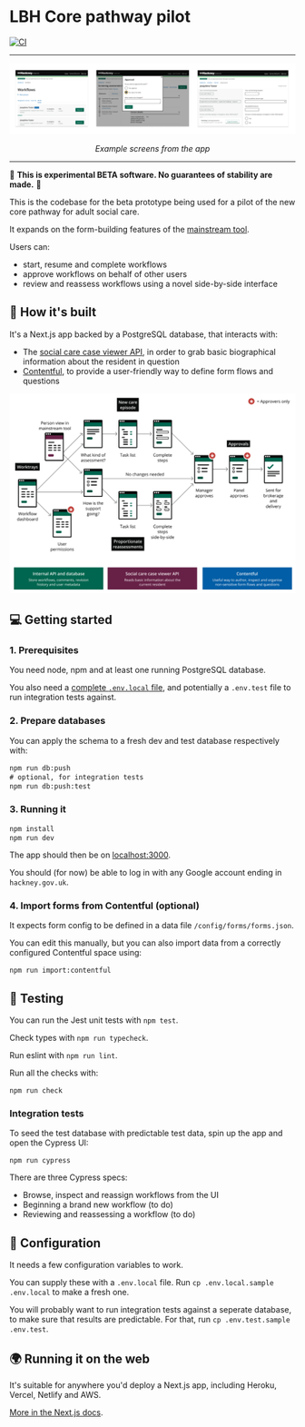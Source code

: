 
# LBH Core pathway pilot

[![CI](https://github.com/LBHackney-IT/lbh-core-pathway-pilot/actions/workflows/tests.yml/badge.svg)](https://github.com/LBHackney-IT/lbh-core-pathway-pilot/actions/workflows/tests.yml)

---

<img src="https://github.com/LBHackney-IT/lbh-core-pathway-pilot/blob/main/public/screens.png?raw=true" alt="" />

<p align="center">
    <em>Example screens from the app</em>         
</p>

---

🚨 **This is experimental BETA software. No guarantees of stability are made.** 🚨

This is the codebase for the beta prototype being used for a pilot of the new core pathway for adult social care.

It expands on the form-building features of the [mainstream tool](https://github.com/LBHackney-IT/lbh-social-care-frontend/wiki/How-to-create-and-modify-forms).

Users can:

- start, resume and complete workflows
- approve workflows on behalf of other users
- review and reassess workflows using a novel side-by-side interface


## 🧱 How it's built

It's a Next.js app backed by a PostgreSQL database, that interacts with:

- The [social care case viewer API](https://github.com/LBHackney-IT/social-care-case-viewer-api/), in order to grab basic biographical information about the resident in question
- [Contentful](https://www.contentful.com/), to provide a user-friendly way to define form flows and questions

<img src="https://github.com/LBHackney-IT/lbh-core-pathway-pilot/blob/main/public/overview.png?raw=true" alt="" />

## 💻 Getting started

### 1. Prerequisites

You need node, npm and at least one running PostgreSQL database.

You also need a [complete `.env.local` file](#-configuration), and potentially a `.env.test` file to run integration tests against.

### 2. Prepare databases

You can apply the schema to a fresh dev and test database respectively with:

```
npm run db:push
# optional, for integration tests
npm run db:push:test
```

### 3. Running it

```
npm install
npm run dev
```

The app should then be on [localhost:3000](http://localhost:3000).

You should (for now) be able to log in with any Google account ending in `hackney.gov.uk`.

### 4. Import forms from Contentful (optional)

It expects form config to be defined in a data file `/config/forms/forms.json`.

You can edit this manually, but you can also import data from a correctly configured Contentful space using:

```
npm run import:contentful
```

## 🧪 Testing

You can run the Jest unit tests with `npm test`.

Check types with `npm run typecheck`.

Run eslint with `npm run lint`.

Run all the checks with:

```
npm run check
```

### Integration tests

To seed the test database with predictable test data, spin up the app and open the Cypress UI:

```
npm run cypress
```

There are three Cypress specs:

- Browse, inspect and reassign workflows from the UI
- Beginning a brand new workflow (to do)
- Reviewing and reassessing a workflow (to do)

## 🧬 Configuration

It needs a few configuration variables to work.

You can supply these with a `.env.local` file. Run `cp .env.local.sample .env.local` to make a fresh one.

You will probably want to run integration tests against a seperate database, to make sure that results are predictable. For that, run `cp .env.test.sample .env.test`.

## 🌍 Running it on the web

It's suitable for anywhere you'd deploy a Next.js app, including Heroku, Vercel, Netlify and AWS.

[More in the Next.js docs](https://nextjs.org/docs/deployment).
